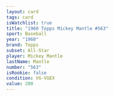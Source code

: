 ```yaml
---
layout: card
tags: card
isWatchlist: true
title: "1960 Topps Mickey Mantle #563"
sport: Baseball
year: "1960"
brand: Topps
subset: All-Star
player: Mickey Mantle
lastName: Mantle
number: "563"
isRookie: false
condition: VG-VGEX
value: 200
---
```

